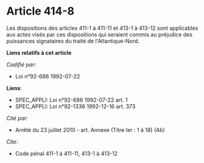 # Article 414-8

Les dispositions des articles 411-1 à 411-11 et 413-1 à 413-12 sont applicables aux actes visés par ces dispositions qui
seraient commis au préjudice des puissances signataires du traité de l'Atlantique-Nord.

**Liens relatifs à cet article**

_Codifié par_:

  - Loi n°92-686 1992-07-22

**Liens**:

  - SPEC_APPLI: Loi n°92-686 1992-07-22 art. 1
  - SPEC_APPLI: Loi n°92-1336 1992-12-16 art. 373

_Cité par_:

  - Arrêté du 23 juillet 2010 - art. Annexe (Titre Ier : 1 à 18) (Ab)

_Cite_:

  - Code pénal 411-1 à 411-11, 413-1 à 413-12
